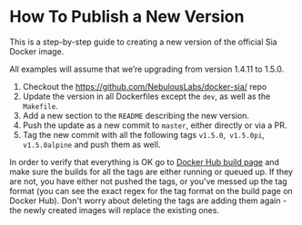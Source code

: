 # How To Publish a New Version

This is a step-by-step guide to creating a new version of the official Sia Docker image.

All examples will assume that we’re upgrading from version 1.4.11 to 1.5.0.

1. Checkout the https://github.com/NebulousLabs/docker-sia/ repo
2. Update the version in all Dockerfiles except the `dev`, as well as the `Makefile`.
3. Add a new section to the `README` describing the new version.
4. Push the update as a new commit to `master`, either directly or via a PR.
5. Tag the new commit with all the following tags `v1.5.0`,` v1.5.0pi`, 
`v1.5.0alpine` and push them as well.

In order to verify that everything is OK go to
[Docker Hub build page](https://hub.docker.com/repository/docker/nebulouslabs/sia/builds) 
and make sure the builds for all the tags are either running or queued up. If 
they are not, you have either not pushed the tags, or you've messed up the tag 
format (you can see the exact regex for the tag format on the build page on 
Docker Hub). Don't worry about deleting the tags are adding them again - the 
newly created images will replace the existing ones.


